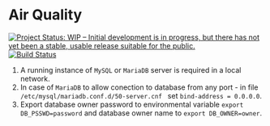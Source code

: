 # Air Quality

[![Project Status: WIP – Initial development is in progress, but there has not yet been a stable, usable release suitable for the public.](https://www.repostatus.org/badges/latest/wip.svg)](https://www.repostatus.org/#wip) 
[![Build Status](https://travis-ci.com/GrzegorzMika/air-quality.svg?branch=master)](https://travis-ci.com/GrzegorzMika/air-quality)

1. A running instance of `MySQL` or `MariaDB` server is required in a local network.
2. In case of `MariaDB` to allow conection to database from any port - in file 
`/etc/mysql/mariadb.conf.d/50-server.cnf ` set `bind-address = 0.0.0.0`.
3. Export database owner password to environmental variable `export DB_PSSWD=password` and database owner name to `export DB_OWNER=owner`.
